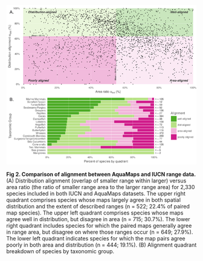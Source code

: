 ![fig 2](../figs/fig2.png)

**Fig 2. Comparison of alignment between AquaMaps and IUCN range data.** (A) Distribution alignment (overlap of smaller range within larger) versus area ratio (the ratio of smaller range area to the larger range area) for 2,330 species included in both IUCN and AquaMaps datasets. The upper right quadrant comprises species whose maps largely agree in both spatial distribution and the extent of described ranges (n = 522; 22.4% of paired map species). The upper left quadrant comprises species whose maps agree well in distribution, but disagree in area (n = 715; 30.7%). The lower right quadrant includes species for which the paired maps generally agree in range area, but disagree on where those ranges occur (n = 649; 27.9%). The lower left quadrant indicates species for which the map pairs agree poorly in both area and distribution (n = 444; 19.1%). (B) Alignment quadrant breakdown of species by taxonomic group.

